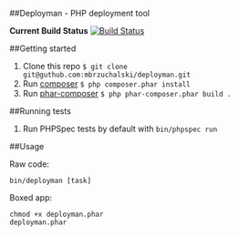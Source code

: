 ##Deployman - PHP deployment tool

**Current Build Status**
[![Build Status](https://drone.io/github.com/mbrzuchalski/deployman/status.png)](https://drone.io/github.com/mbrzuchalski/deployman/latest)

##Getting started

1. Clone this repo `$ git clone git@guthub.com:mbrzuchalski/deployman.git`
2. Run [composer](http://getcomposer.org/) `$ php composer.phar install`
2. Run [phar-composer](https://github.com/clue/phar-composer) `$ php phar-composer.phar build .`

##Running tests

1. Run PHPSpec tests by default with `bin/phpspec run`

##Usage

Raw code:
```
bin/deployman [task]
```

Boxed app:
```
chmod +x deployman.phar
deployman.phar
```
